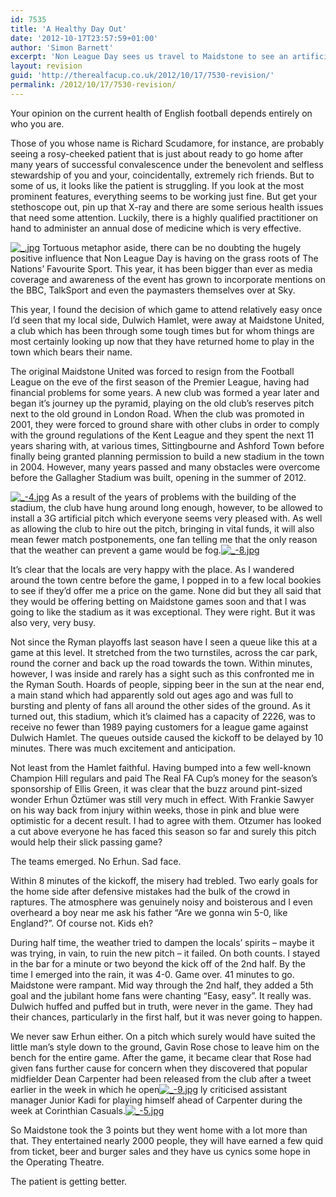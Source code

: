 ```yaml
---
id: 7535
title: 'A Healthy Day Out'
date: '2012-10-17T23:57:59+01:00'
author: 'Simon Barnett'
excerpt: 'Non League Day sees us travel to Maidstone to see an artificial pitch, a drubbing and a lot of football supporters in one place.'
layout: revision
guid: 'http://therealfacup.co.uk/2012/10/17/7530-revision/'
permalink: /2012/10/17/7530-revision/
---
```


Your opinion on the current health of English football depends entirely on who you are.

Those of you whose name is Richard Scudamore, for instance, are probably seeing a rosy-cheeked patient that is just about ready to go home after many years of successful convalescence under the benevolent and selfless stewardship of you and your, coincidentally, extremely rich friends. But to some of us, it looks like the patient is struggling. If you look at the most prominent features, everything seems to be working just fine. But get your stethoscope out, pin up that X-ray and there are some serious health issues that need some attention. Luckily, there is a highly qualified practitioner on hand to administer an annual dose of medicine which is very effective.

[![_.jpg](http://lh5.ggpht.com/-vjNHRUIN7FE/UHxd_NPUKxI/AAAAAAAACDc/ecjFB6Me5aI/h320/_.jpg)](http://lh5.ggpht.com/-vjNHRUIN7FE/UHxd_NPUKxI/AAAAAAAACDc/ecjFB6Me5aI/w800/_.jpg) Tortuous metaphor aside, there can be no doubting the hugely positive influence that Non League Day is having on the grass roots of The Nations’ Favourite Sport. This year, it has been bigger than ever as media coverage and awareness of the event has grown to incorporate mentions on the BBC, TalkSport and even the paymasters themselves over at Sky.

This year, I found the decision of which game to attend relatively easy once I’d seen that my local side, Dulwich Hamlet, were away at Maidstone United, a club which has been through some tough times but for whom things are most certainly looking up now that they have returned home to play in the town which bears their name.

The original Maidstone United was forced to resign from the Football League on the eve of the first season of the Premier League, having had financial problems for some years. A new club was formed a year later and began it’s journey up the pyramid, playing on the old club’s reserves pitch next to the old ground in London Road. When the club was promoted in 2001, they were forced to ground share with other clubs in order to comply with the ground regulations of the Kent League and they spent the next 11 years sharing with, at various times, Sittingbourne and Ashford Town before finally being granted planning permission to build a new stadium in the town in 2004. However, many years passed and many obstacles were overcome before the Gallagher Stadium was built, opening in the summer of 2012.

[![_-4.jpg](http://lh4.ggpht.com/-_OJ8FeDLN0Y/UHxePB-HW9I/AAAAAAAACD0/QaDzxbtIFxc/h320/_-4.jpg)](http://lh4.ggpht.com/-_OJ8FeDLN0Y/UHxePB-HW9I/AAAAAAAACD0/QaDzxbtIFxc/w800/_-4.jpg) As a result of the years of problems with the building of the stadium, the club have hung around long enough, however, to be allowed to install a 3G artificial pitch which everyone seems very pleased with. As well as allowing the club to hire out the pitch, bringing in vital funds, it will also mean fewer match postponements, one fan telling me that the only reason that the weather can prevent a game would be fog.[![_-8.jpg](http://lh3.ggpht.com/-gKvc-t2F2ds/UHxekvgsdXI/AAAAAAAACEY/VIrJ3CBr9qE/h320/_-8.jpg)](http://lh3.ggpht.com/-gKvc-t2F2ds/UHxekvgsdXI/AAAAAAAACEY/VIrJ3CBr9qE/w800/_-8.jpg)

It’s clear that the locals are very happy with the place. As I wandered around the town centre before the game, I popped in to a few local bookies to see if they’d offer me a price on the game. None did but they all said that they would be offering betting on Maidstone games soon and that I was going to like the stadium as it was exceptional. They were right. But it was also very, very busy.

Not since the Ryman playoffs last season have I seen a queue like this at a game at this level. It stretched from the two turnstiles, across the car park, round the corner and back up the road towards the town. Within minutes, however, I was inside and rarely has a sight such as this confronted me in the Ryman South. Hoards of people, sipping beer in the sun at the near end, a main stand which had apparently sold out ages ago and was full to bursting and plenty of fans all around the other sides of the ground. As it turned out, this stadium, which it’s claimed has a capacity of 2226, was to receive no fewer than 1989 paying customers for a league game against Dulwich Hamlet. The queues outside caused the kickoff to be delayed by 10 minutes. There was much excitement and anticipation.

Not least from the Hamlet faithful. Having bumped into a few well-known Champion Hill regulars and paid The Real FA Cup’s money for the season’s sponsorship of Ellis Green, it was clear that the buzz around pint-sized wonder Erhun Öztümer was still very much in effect. With Frankie Sawyer on his way back from injury within weeks, those in pink and blue were optimistic for a decent result. I had to agree with them. Otzumer has looked a cut above everyone he has faced this season so far and surely this pitch would help their slick passing game?

The teams emerged. No Erhun. Sad face.

Within 8 minutes of the kickoff, the misery had trebled. Two early goals for the home side after defensive mistakes had the bulk of the crowd in raptures. The atmosphere was genuinely noisy and boisterous and I even overheard a boy near me ask his father “Are we gonna win 5-0, like England?”. Of course not. Kids eh?

During half time, the weather tried to dampen the locals’ spirits – maybe it was trying, in vain, to ruin the new pitch – it failed. On both counts. I stayed in the bar for a minute or two beyond the kick off of the 2nd half. By the time I emerged into the rain, it was 4-0. Game over. 41 minutes to go. Maidstone were rampant. Mid way through the 2nd half, they added a 5th goal and the jubilant home fans were chanting “Easy, easy”. It really was. Dulwich huffed and puffed but in truth, were never in the game. They had their chances, particularly in the first half, but it was never going to happen.

We never saw Erhun either. On a pitch which surely would have suited the little man’s style down to the ground, Gavin Rose chose to leave him on the bench for the entire game. After the game, it became clear that Rose had given fans further cause for concern when they discovered that popular midfielder Dean Carpenter had been released from the club after a tweet earlier in the week in which he open[![_-9.jpg](http://lh4.ggpht.com/-exq_0W26hXs/UHxerZNKgpI/AAAAAAAACEg/w6mgDkOmots/h320/_-9.jpg)](http://lh4.ggpht.com/-exq_0W26hXs/UHxerZNKgpI/AAAAAAAACEg/w6mgDkOmots/w800/_-9.jpg) ly criticised assistant manager Junior Kadi for playing himself ahead of Carpenter during the week at Corinthian Casuals.[![_-5.jpg](http://lh3.ggpht.com/-cXfCejqupH4/UHxeU60jLKI/AAAAAAAACD8/jxGVg_vnh24/h320/_-5.jpg)](http://lh3.ggpht.com/-cXfCejqupH4/UHxeU60jLKI/AAAAAAAACD8/jxGVg_vnh24/w800/_-5.jpg)

So Maidstone took the 3 points but they went home with a lot more than that. They entertained nearly 2000 people, they will have earned a few quid from ticket, beer and burger sales and they have us cynics some hope in the Operating Theatre.

The patient is getting better.